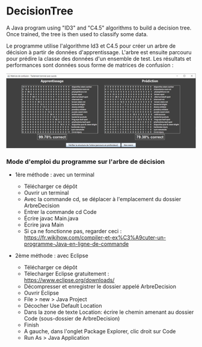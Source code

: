 # DecisionTree
A Java program using "ID3" and "C4.5" algorithms to build a decision tree. Once trained, the tree is then used to classify some data.

Le programme utilise l'algorithme Id3 et C4.5 pour créer un arbre de décision à partir de données d'apprentissage.
L'arbre est ensuite parcouru pour prédire la classe des données d'un ensemble de test.
Les résultats et performances sont données sous forme de matrices de confusion :

![](https://github.com/SimonGuilbert/DecisionTree/blob/main/Code/Data/Matrices.PNG)

### Mode d'emploi du programme sur l'arbre de décision
* 1ère méthode : avec un terminal
  * Télécharger ce dépôt
  * Ouvrir un terminal
  * Avec la commande cd, se déplacer à l'emplacement du dossier ArbreDecision
  * Entrer la commande cd Code
  * Écrire javac Main.java
  * Écrire java Main
  * Si ça ne fonctionne pas, regarder ceci : https://fr.wikihow.com/compiler-et-ex%C3%A9cuter-un-programme-Java-en-ligne-de-commande
  
* 2ème méthode : avec Eclipse
  * Télécharger ce dépôt
  * Télecharger Eclipse gratuitement : https://www.eclipse.org/downloads/
  * Décompresser et enregistrer le dossier appelé ArbreDecision 
  * Ouvrir Eclipse
  * File > new > Java Project
  * Décocher Use Default Location
  * Dans la zone de texte Location: écrire le chemin amenant au dossier Code (sous-dossier de ArbreDecision)
  * Finish
  * A gauche, dans l'onglet Package Explorer, clic droit sur Code
  * Run As > Java Application
